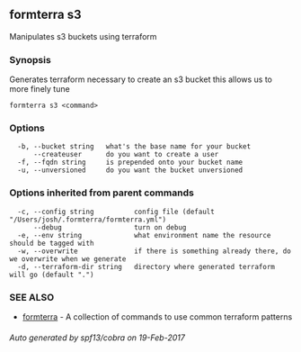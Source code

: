 ## formterra s3

Manipulates s3 buckets using terraform

### Synopsis


Generates terraform necessary to create an s3 bucket
	this allows us to more finely tune
	

```
formterra s3 <command>
```

### Options

```
  -b, --bucket string   what's the base name for your bucket
      --createuser      do you want to create a user
  -f, --fqdn string     is prepended onto your bucket name
  -u, --unversioned     do you want the bucket unversioned
```

### Options inherited from parent commands

```
  -c, --config string          config file (default "/Users/josh/.formterra/formterra.yml")
      --debug                  turn on debug
  -e, --env string             what environment name the resource should be tagged with 
  -w, --overwrite              if there is something already there, do we overwrite when we generate
  -d, --terraform-dir string   directory where generated terraform will go (default ".")
```

### SEE ALSO
* [formterra](formterra.md)	 - A collection of commands to use common terraform patterns

###### Auto generated by spf13/cobra on 19-Feb-2017
